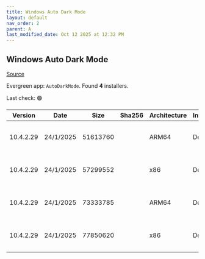 ```yaml
---
title: Windows Auto Dark Mode
layout: default
nav_order: 2
parent: A
last_modified_date: Oct 12 2025 at 12:32 PM
---
```


## Windows Auto Dark Mode

[Source](https://github.com/AutoDarkMode/Windows-Auto-Night-Mode)

Evergreen app: `AutoDarkMode`. Found **4** installers.

Last check: 🟢

| Version   | Date      | Size     | Sha256 | Architecture | InstallerType | Type | URI                                                                                                                                                                                                                                            |
| --------- | --------- | -------- | ------ | ------------ | ------------- | ---- | ---------------------------------------------------------------------------------------------------------------------------------------------------------------------------------------------------------------------------------------------- |
| 10.4.2.29 | 24/1/2025 | 51613760 |        | ARM64        | Default       | exe  | [https://github.com/AutoDarkMode/Windows-Auto-Night-Mode/releases/download/10.4.2.29/AutoDarkModeX_10.4.2.29_ARM64.exe](https://github.com/AutoDarkMode/Windows-Auto-Night-Mode/releases/download/10.4.2.29/AutoDarkModeX_10.4.2.29_ARM64.exe) |
| 10.4.2.29 | 24/1/2025 | 57299552 |        | x86          | Default       | exe  | [https://github.com/AutoDarkMode/Windows-Auto-Night-Mode/releases/download/10.4.2.29/AutoDarkModeX_10.4.2.29_x86.exe](https://github.com/AutoDarkMode/Windows-Auto-Night-Mode/releases/download/10.4.2.29/AutoDarkModeX_10.4.2.29_x86.exe)     |
| 10.4.2.29 | 24/1/2025 | 73333785 |        | ARM64        | Default       | zip  | [https://github.com/AutoDarkMode/Windows-Auto-Night-Mode/releases/download/10.4.2.29/AutoDarkModeX_10.4.2.29_ARM64.zip](https://github.com/AutoDarkMode/Windows-Auto-Night-Mode/releases/download/10.4.2.29/AutoDarkModeX_10.4.2.29_ARM64.zip) |
| 10.4.2.29 | 24/1/2025 | 77850620 |        | x86          | Default       | zip  | [https://github.com/AutoDarkMode/Windows-Auto-Night-Mode/releases/download/10.4.2.29/AutoDarkModeX_10.4.2.29_x86.zip](https://github.com/AutoDarkMode/Windows-Auto-Night-Mode/releases/download/10.4.2.29/AutoDarkModeX_10.4.2.29_x86.zip)     |
